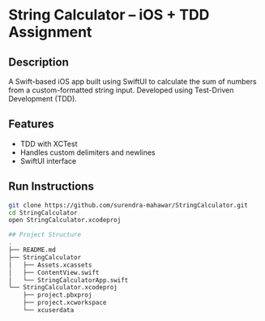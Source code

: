 # String Calculator – iOS + TDD Assignment

## Description
A Swift-based iOS app built using SwiftUI to calculate the sum of numbers from a custom-formatted string input. Developed using Test-Driven Development (TDD).

## Features
- TDD with XCTest
- Handles custom delimiters and newlines
- SwiftUI interface

## Run Instructions
```bash
git clone https://github.com/surendra-mahawar/StringCalculator.git
cd StringCalculator
open StringCalculator.xcodeproj

## Project Structure
.
├── README.md
├── StringCalculator
│   ├── Assets.xcassets
│   ├── ContentView.swift
│   └── StringCalculatorApp.swift
└── StringCalculator.xcodeproj
    ├── project.pbxproj
    ├── project.xcworkspace
    └── xcuserdata
